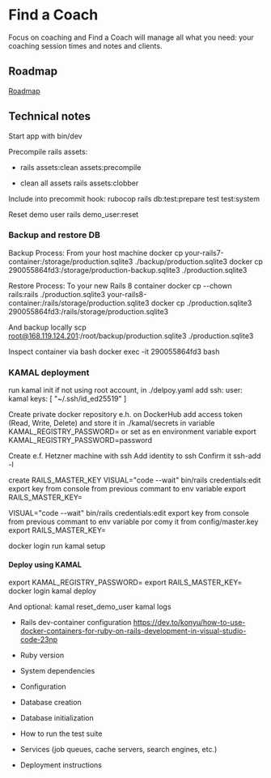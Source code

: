 # Find a Coach

Focus on coaching and Find a Coach will manage all what you need: your coaching session times and notes and clients.

## Roadmap

[Roadmap](https://github.com/users/valasek/projects/2/views/1?layout=board)

## Technical notes

Start app with bin/dev

Precompile rails assets:
- rails assets:clean assets:precompile

- clean all assets
rails assets:clobber

Include into precommit hook:
rubocop
rails db:test:prepare test test:system

Reset demo user
rails demo_user:reset

### Backup and restore DB
Backup Process: From your host machine
docker cp your-rails7-container:/storage/production.sqlite3 ./backup/production.sqlite3
docker cp 290055864fd3:/storage/production-backup.sqlite3 ./production.sqlite3

Restore Process: To your new Rails 8 container
docker cp --chown rails:rails ./production.sqlite3 your-rails8-container:/rails/storage/production.sqlite3
docker cp ./production.sqlite3 290055864fd3:/rails/storage/production.sqlite3

And backup locally
scp root@168.119.124.201:/root/backup/production.sqlite3 ./production.sqlite3

Inspect container via bash
docker exec -it 290055864fd3 bash

### KAMAL deployment

run kamal init
if not using root account, in ./delpoy.yaml add
ssh:
  user: kamal
  keys: [ "~/.ssh/id_ed25519" ]

Create private docker repository e.h. on DockerHub
add access token (Read, Write, Delete) and store it in ./kamal/secrets in variable KAMAL_REGISTRY_PASSWORD= or set as en environment variable export KAMAL_REGISTRY_PASSWORD=password

Create e.f. Hetzner machine with ssh
Add identity to ssh
Confirm it
ssh-add -l

create RAILS_MASTER_KEY
VISUAL="code --wait" bin/rails credentials:edit
export key from console from previous commant to env variable
export RAILS_MASTER_KEY=<key from console>

VISUAL="code --wait" bin/rails credentials:edit
export key from console from previous commant to env variable por comy it from config/master.key
export RAILS_MASTER_KEY=<key from console>

docker login
run kamal setup

#### Deploy using KAMAL
export KAMAL_REGISTRY_PASSWORD=<DockedHub access token>
export RAILS_MASTER_KEY=<key from console>
docker login
kamal deploy

And optional:
kamal reset_demo_user
kamal logs

* Rails dev-container configuration
https://dev.to/konyu/how-to-use-docker-containers-for-ruby-on-rails-development-in-visual-studio-code-23np

* Ruby version

* System dependencies

* Configuration

* Database creation

* Database initialization

* How to run the test suite

* Services (job queues, cache servers, search engines, etc.)

* Deployment instructions
